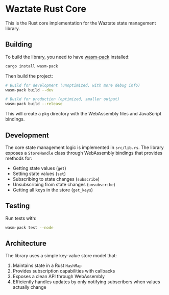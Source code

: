# Waztate Rust Core

This is the Rust core implementation for the Waztate state management library.

## Building

To build the library, you need to have [wasm-pack](https://rustwasm.github.io/wasm-pack/installer/) installed:

```bash
cargo install wasm-pack
```

Then build the project:

```bash
# Build for development (unoptimized, with more debug info)
wasm-pack build --dev

# Build for production (optimized, smaller output)
wasm-pack build --release
```

This will create a `pkg` directory with the WebAssembly files and JavaScript bindings.

## Development

The core state management logic is implemented in `src/lib.rs`. The library exposes a `StoreHandle` class through WebAssembly bindings that provides methods for:

- Getting state values (`get`)
- Setting state values (`set`)
- Subscribing to state changes (`subscribe`) 
- Unsubscribing from state changes (`unsubscribe`)
- Getting all keys in the store (`get_keys`)

## Testing

Run tests with:

```bash
wasm-pack test --node
```

## Architecture

The library uses a simple key-value store model that:

1. Maintains state in a Rust `HashMap`
2. Provides subscription capabilities with callbacks
3. Exposes a clean API through WebAssembly
4. Efficiently handles updates by only notifying subscribers when values actually change 